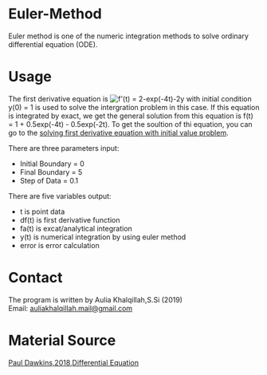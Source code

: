 # Euler-Method
Euler method is one of the numeric integration methods to solve ordinary differential equation (ODE).
# Usage
The first derivative equation is ![f'(t) = 2-exp(-4t)-2y](//i.upmath.me/svg/f'(t)%20%3D%202-exp%5E%7B-4t%7D-2y) with initial condition y(0) = 1 is used to solve the intergration problem in this case. If this equation is integrated by exact, we get the general solution from this equation is f(t) = 1 + 0.5exp(-4t) - 0.5exp(-2t). To get the soultion of thi equation, you can go to the [solving first derivative equation with initial value problem](https://sharing.auliakhalqillah.com/2020/04/04/solving-first-derivative-equation/).

There are three parameters input:
  - Initial Boundary = 0
  - Final Boundary = 5
  - Step of Data = 0.1
 
There are five variables output:
  - t is point data
  - df(t) is first derivative function 
  - fa(t) is excat/analytical integration
  - y(t) is numerical integration by using euler method
  - error is error calculation 
# Contact
The program is written by Aulia Khalqillah,S.Si (2019)<br>
Email: auliakhalqillah.mail@gmail.com
# Material Source
[Paul Dawkins,2018,Differential Equation](http://tutorial.math.lamar.edu/Classes/DE/EulersMethod.aspx)
